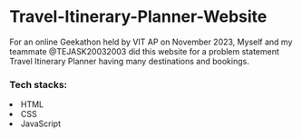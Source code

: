 # Travel-Itinerary-Planner-Website
For an online Geekathon held by VIT AP on November 2023, Myself and my teammate @TEJASK20032003 did this website for a problem statement Travel Itinerary Planner having many destinations and bookings. 
<h3>Tech stacks:</h3>
<li>
  HTML
</li>
 <li> 
  CSS
</li>
<li>
  JavaScript
</li>
